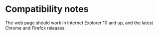 # Compatibility notes #
The web page should work in Internet Explorer 10 and up, and the latest Chrome and Firefox releases.
